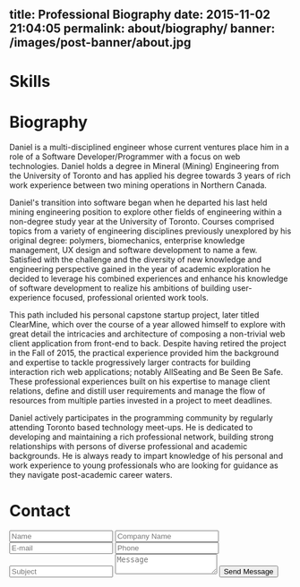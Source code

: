 title: Professional Biography
date: 2015-11-02 21:04:05
permalink: about/biography/
banner: /images/post-banner/about.jpg
---
<!-- toc -->
# Skills

# Biography
Daniel is a multi-disciplined engineer whose current ventures place him in a role of a Software Developer/Programmer with a focus on web technologies. Daniel holds a degree in Mineral (Mining) Engineering from the University of Toronto and has applied his degree towards 3 years of rich work experience between two mining operations in Northern Canada.

Daniel's transition into software began when he departed his last held mining engineering position to explore other fields of engineering within a non-degree study year at the University of Toronto. Courses comprised topics from a variety of engineering disciplines previously unexplored by his original degree: polymers, biomechanics, enterprise knowledge management, UX design and software development to name a few. Satisfied with the challenge and the diversity of new knowledge and engineering perspective gained in the year of academic exploration he decided to leverage his combined experiences and enhance his knowledge of software development to realize his ambitions of building user-experience focused, professional oriented work tools.

This path included his personal capstone startup project, later titled ClearMine, which over the course of a year allowed himself to explore with great detail the intricacies and architecture of composing a non-trivial web client application from front-end to back. Despite having retired the project in the Fall of 2015, the practical experience provided him the background and expertise to tackle progressively larger contracts for building interaction rich web applications; notably AllSeating and Be Seen Be Safe. These professional experiences built on his expertise to manage client relations, define and distill user requirements and manage the flow of resources from multiple parties invested in a project to meet deadlines.

Daniel actively participates in the programming community by regularly attending Toronto based technology meet-ups. He is dedicated to developing and maintaining a rich professional network, building strong relationships with persons of diverse professional and academic backgrounds. He is always ready to impart knowledge of his personal and work experience to young professionals who are looking for guidance as they navigate post-academic career waters.

# Contact
<form name="contact" action="http://formspree.io/mail@danielalksnis.com" method="POST"> <input type="text" name="Name" placeholder="Name"> <input type="text" name="CompanyName" placeholder="Company Name"> <input type="email" name="_replyTo" placeholder="E-mail"> <input type="tel" name="Tel" placeholder="Phone"> <input type="text" name="Subject" placeholder="Subject"> <textarea name="Message" placeholder="Message"></textarea> <input type="submit" value="Send Message"> </form>
